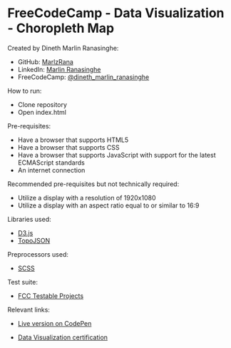 # FreeCodeCamp - Data Visualization - Choropleth Map

Created by Dineth Marlin Ranasinghe:

- GitHub: <a href="https://github.com/MarlzRana" target="_blank">MarlzRana</a>
- LinkedIn: <a href="https://www.linkedin.com/in/dineth-marlin-ranasinghe/" target="_blank">Marlin Ranasinghe</a>
- FreeCodeCamp: <a href="https://www.freecodecamp.org/Dineth_Marlin_Ranasinghe" target="_blank">@dineth_marlin_ranasinghe</a>

How to run:

- Clone repository
- Open index.html

Pre-requisites:

- Have a browser that supports HTML5
- Have a browser that supports CSS
- Have a browser that supports JavaScript with support for the latest ECMAScript standards
- An internet connection

Recommended pre-requisites but not technically required:

- Utilize a display with a resolution of 1920x1080
- Utilize a display with an aspect ratio equal to or similar to 16:9

Libraries used:

- <a href="https://cdnjs.com/libraries/d3" target="_blank">D3.js</a>
- <a href="https://cdnjs.com/libraries/topojson" target="_blank">TopoJSON</a>

Preprocessors used:

- <a href="https://sass-lang.com/" target="_blank">SCSS</a>

Test suite:

- <a href="https://github.com/freeCodeCamp/testable-projects-fcc" target="_blank">FCC Testable Projects</a>

Relevant links:

- <a href="https://codepen.io/marlzrana/full/ZErNpjX" target="_blank">Live version on CodePen</a>

- <a href="https://www.freecodecamp.org/certification/Dineth_Marlin_Ranasinghe/data-visualization" target="_blank">Data Visualization certification</a>
